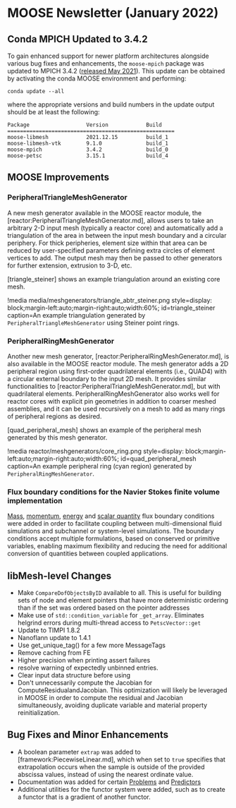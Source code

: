 # MOOSE Newsletter (January 2022)

## Conda MPICH Updated to 3.4.2

To gain enhanced support for newer platform architectures alongside various bug
fixes and enhancements, the `moose-mpich` package was updated to MPICH 3.4.2
([released May 2021](https://www.mpich.org/2021/05/28/mpich-3-4-2-released/)).
This update can be obtained by activating the conda MOOSE environment and performing:

```
conda update --all
```

where the appropriate versions and build numbers in the update output should be
at least the following:

```
Package                  Version            Build
=====================================================
moose-libmesh            2021.12.15         build_1
moose-libmesh-vtk        9.1.0              build_1
moose-mpich              3.4.2              build_0
moose-petsc              3.15.1             build_4
```

## MOOSE Improvements

### PeripheralTriangleMeshGenerator

A new mesh generator available in the MOOSE reactor module, the
[reactor:PeripheralTriangleMeshGenerator.md], allows users to take an arbitrary
2-D input mesh (typically a reactor core) and automatically add a triangulation
of the area in between the input mesh boundary and a circular periphery.  For thick
peripheries, element size within that area can be reduced by user-specified
parameters defining extra circles of element vertices to add.  The
output mesh may then be passed to other generators for further
extension, extrusion to 3-D, etc.

[triangle_steiner] shows an example triangulation around an existing core mesh.

!media media/meshgenerators/triangle_abtr_steiner.png
      style=display: block;margin-left:auto;margin-right:auto;width:60%;
      id=triangle_steiner
      caption=An example triangulation generated by `PeripheralTriangleMeshGenerator` using Steiner point rings.

### PeripheralRingMeshGenerator

Another new mesh generator, [reactor:PeripheralRingMeshGenerator.md], is also available
in the MOOSE reactor module. The mesh generator adds a 2D peripheral region
using first-order quadrilateral elements (i.e., QUAD4) with a circular
external boundary to the input 2D mesh. It provides similar functionalities to
[reactor:PeripheralTriangleMeshGenerator.md], but with quadrilateral elements.
PeripheralRingMeshGenerator also works well for reactor cores with explicit pin
geometries in addition to coarser meshed assemblies, and it can be used
recursively on a mesh to add as many rings of peripheral regions as desired.

[quad_peripheral_mesh] shows an example of the peripheral mesh
generated by this mesh generator.

!media reactor/meshgenerators/core_ring.png
      style=display: block;margin-left:auto;margin-right:auto;width:60%;
      id=quad_peripheral_mesh
      caption=An example peripheral ring (cyan region) generated by `PeripheralRingMeshGenerator`.

### Flux boundary conditions for the Navier Stokes finite volume implementation

[Mass](navier_stokes:WCNSFVMassFluxBC.md), [momentum](navier_stokes:WCNSFVMomentumFluxBC.md), [energy](navier_stokes:WCNSFVEnergyFluxBC.md)
and [scalar quantity](navier_stokes:WCNSFVScalarFluxBC.md) flux boundary conditions were added in order to facilitate
coupling between multi-dimensional fluid simulations and subchannel or system-level
simulations. The boundary conditions accept multiple formulations, based on conserved
or primitive variables, enabling maximum flexibility and reducing the need for additional
conversion of quantities between coupled applications.

## libMesh-level Changes

- Make `CompareDofObjectsByID` available to all. This is useful for building sets
  of node and element pointers that have more deterministic ordering than if the
  set was ordered based on the pointer addresses
- Make use of `std::condition_variable` for `_get_array`. Eliminates helgrind
  errors during multi-thread access to `PetscVector::get`
- Update to TIMPI 1.8.2
- Nanoflann update to 1.4.1
- Use get_unique_tag() for a few more MessageTags
- Remove caching from FE<CLOUGH>
- Higher precision when printing assert failures
- resolve warning of expectedly unbinned entries.
- Clear input data structure before using
- Don't unnecessarily compute the Jacobian for ComputeResidualandJacobian. This
  optimization will likely be leveraged in MOOSE in order to compute the residual
  and Jacobian simultaneously, avoiding duplicate variable and material property
  reinitialization.

## Bug Fixes and Minor Enhancements

- A boolean parameter `extrap` was added to [framework:PiecewiseLinear.md], which when set
  to `true` specifies that extrapolation occurs when the sample is outside of the
  provided abscissa values, instead of using the nearest ordinate value.
- Documentation was added for certain [Problems](framework:syntax/Problem/index.md) and [Predictors](framework:syntax/Executioner/Predictor/index.md)
- Additional utilities for the functor system were added, such as to create a functor
  that is a gradient of another functor.
